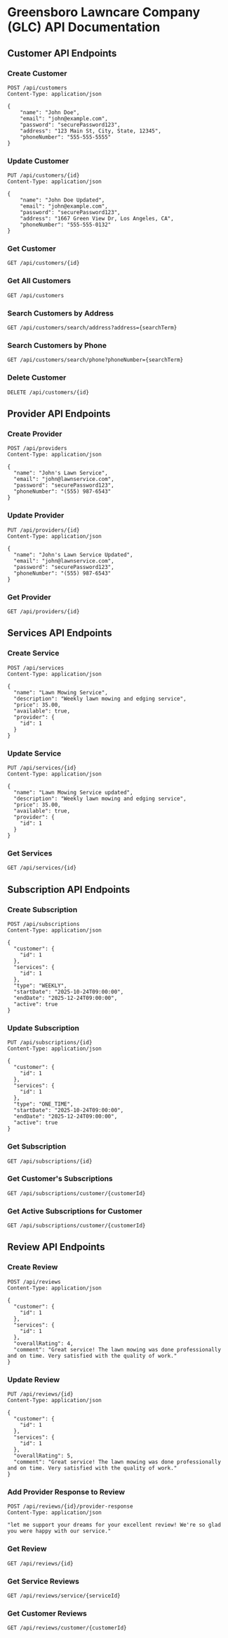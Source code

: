 # Greensboro Lawncare Company (GLC) API Documentation

## Customer API Endpoints

### Create Customer
```http
POST /api/customers
Content-Type: application/json

{
    "name": "John Doe",
    "email": "john@example.com",
    "password": "securePassword123",
    "address": "123 Main St, City, State, 12345",
    "phoneNumber": "555-555-5555"
}
```

### Update Customer
```http
PUT /api/customers/{id}
Content-Type: application/json

{
    "name": "John Doe Updated",
    "email": "john@example.com",
    "password": "securePassword123",
    "address": "1667 Green View Dr, Los Angeles, CA",
    "phoneNumber": "555-555-0132"
}
```

### Get Customer
```http
GET /api/customers/{id}
```

### Get All Customers
```http
GET /api/customers
```

### Search Customers by Address
```http
GET /api/customers/search/address?address={searchTerm}
```

### Search Customers by Phone
```http
GET /api/customers/search/phone?phoneNumber={searchTerm}
```

### Delete Customer
```http
DELETE /api/customers/{id}
```

## Provider API Endpoints

### Create Provider 
```http
POST /api/providers
Content-Type: application/json

{
  "name": "John's Lawn Service",
  "email": "john@lawnservice.com",
  "password": "securePassword123",
  "phoneNumber": "(555) 987-6543"
}
```

### Update Provider
```http
PUT /api/providers/{id}
Content-Type: application/json

{
  "name": "John's Lawn Service Updated",
  "email": "john@lawnservice.com",
  "password": "securePassword123",
  "phoneNumber": "(555) 987-6543"
}
```

### Get Provider
```http
GET /api/providers/{id}
```

## Services API Endpoints

### Create Service
```http
POST /api/services
Content-Type: application/json

{
  "name": "Lawn Mowing Service",
  "description": "Weekly lawn mowing and edging service",
  "price": 35.00,
  "available": true,
  "provider": {
    "id": 1
  }
}
```

### Update Service
```http
PUT /api/services/{id}
Content-Type: application/json

{
  "name": "Lawn Mowing Service updated",
  "description": "Weekly lawn mowing and edging service",
  "price": 35.00,
  "available": true,
  "provider": {
    "id": 1
  }
}
```

### Get Services
```http
GET /api/services/{id}
```

## Subscription API Endpoints

### Create Subscription
```http
POST /api/subscriptions
Content-Type: application/json

{
  "customer": {
    "id": 1
  },
  "services": {
    "id": 1
  },
  "type": "WEEKLY",
  "startDate": "2025-10-24T09:00:00",
  "endDate": "2025-12-24T09:00:00",
  "active": true
}
```

### Update Subscription
```http
PUT /api/subscriptions/{id}
Content-Type: application/json

{
  "customer": {
    "id": 1
  },
  "services": {
    "id": 1
  },
  "type": "ONE_TIME",
  "startDate": "2025-10-24T09:00:00",
  "endDate": "2025-12-24T09:00:00",
  "active": true
}
```

### Get Subscription
```http
GET /api/subscriptions/{id}
```

### Get Customer's Subscriptions
```http
GET /api/subscriptions/customer/{customerId}
```

### Get Active Subscriptions for Customer
```http
GET /api/subscriptions/customer/{customerId}
```

## Review API Endpoints

### Create Review
```http
POST /api/reviews
Content-Type: application/json

{
  "customer": {
    "id": 1
  },
  "services": {
    "id": 1
  },
  "overallRating": 4,
  "comment": "Great service! The lawn mowing was done professionally and on time. Very satisfied with the quality of work."
}
```

### Update Review
```http
PUT /api/reviews/{id}
Content-Type: application/json

{
  "customer": {
    "id": 1
  },
  "services": {
    "id": 1
  },
  "overallRating": 5,
  "comment": "Great service! The lawn mowing was done professionally and on time. Very satisfied with the quality of work."
}
```

### Add Provider Response to Review
```http
POST /api/reviews/{id}/provider-response
Content-Type: application/json

"let me support your dreams for your excellent review! We're so glad you were happy with our service."
```

### Get Review
```http
GET /api/reviews/{id}
```

### Get Service Reviews
```http
GET /api/reviews/service/{serviceId}
```

### Get Customer Reviews
```http
GET /api/reviews/customer/{customerId}
```